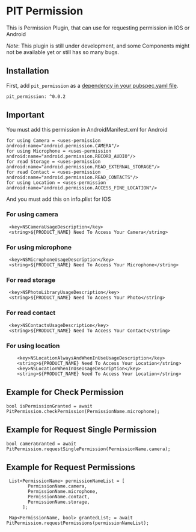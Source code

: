 # PIT Permission

This is Permission Plugin, that can use for requesting permission in IOS or Android

*Note*: This plugin is still under development, and some Components might not be available yet or still has so many bugs.

## Installation

First, add `pit_permission` as a [dependency in your pubspec.yaml file](https://flutter.io/platform-plugins/).

```
pit_permission: ^0.0.2
```

## Important

You must add this permission in AndroidManifest.xml for Android

```
for using Camera = <uses-permission android:name="android.permission.CAMERA"/>
for using Microphone = <uses-permission android:name="android.permission.RECORD_AUDIO"/>
for read Storage = <uses-permission android:name="android.permission.READ_EXTERNAL_STORAGE"/>
for read Contact = <uses-permission android:name="android.permission.READ_CONTACTS"/>
for using Location = <uses-permission android:name="android.permission.ACCESS_FINE_LOCATION"/>
```

And you must add this on info.plist for IOS

### For using camera
```
 <key>NSCameraUsageDescription</key>
 <string>${PRODUCT_NAME} Need To Access Your Camera</string>
```

### For using microphone
```
 <key>NSMicrophoneUsageDescription</key>
 <string>${PRODUCT_NAME} Need To Access Your Microphone</string>
```

### For read storage
```
 <key>NSPhotoLibraryUsageDescription</key>
 <string>${PRODUCT_NAME} Need To Access Your Photo</string>
```

### For read contact
```
 <key>NSContactsUsageDescription</key>
 <string>${PRODUCT_NAME} Need To Access Your Contact</string>
```

### For using location
```
    <key>NSLocationAlwaysAndWhenInUseUsageDescription</key>
    <string>${PRODUCT_NAME} Need To Access Your Location</string>
    <key>NSLocationWhenInUseUsageDescription</key>
    <string>${PRODUCT_NAME} Need To Access Your Location</string>
```

## Example for Check Permission
```
bool isPermissionGranted = await PitPermission.checkPermission(PermissionName.microphone);
```

## Example for Request Single Permission
```
bool cameraGranted = await PitPermission.requestSinglePermission(PermissionName.camera);
```

## Example for Request Permissions
```
 List<PermissionName> permissionNameList = [
        PermissionName.camera,
        PermissionName.microphone,
        PermissionName.contact,
        PermissionName.storage,
      ];

 Map<PermissionName, bool> grantedList; = await PitPermission.requestPermissions(permissionNameList);
```